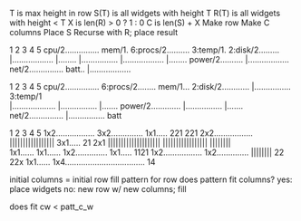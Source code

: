 T is max height in row
S(T) is all widgets with height T
R(T) is all widgets with height < T
X is len(R) > 0 ? 1 : 0
C is len(S) + X
Make row
Make C columns
Place S
Recurse with R; place result


 1         2          3       4          5
cpu/2...............  mem/1.  6:procs/2..........
3:temp/1.  2:disk/2.........  |..................
|........  |................  |..................
|........  power/2..........  |..................
net/2...............  batt..  |..................

 1         2          3       4          5
cpu/2...............  6:procs/2........  mem/1...
2:disk/2............  |................  3:temp/1   
|...................  |................  |.......
power/2.............  |................  |.......
net/2...............  |................  batt

 1         2          3       4          5
1x2.................  3x2..............  1x1.....    221    221
2x2.................  |||||||||||||||||  3x1.....    21     2x1
||||||||||||||||||||  |||||||||||||||||  ||||||||           
1x1......  1x1......  1x2..............  1x1.....    1121
1x2.................  1x2..............  ||||||||    22     22x
1x1......  1x4...................................    14     

initial columns = initial row
fill
	pattern for row
	does pattern fit columns?
		yes: place widgets
		no: new row w/ new columns; fill

does fit
	cw < patt_c_w
